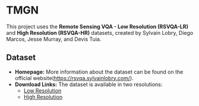 # TMGN

This project uses the **Remote Sensing VQA - Low Resolution (RSVQA-LR)** and **High Resolution (RSVQA-HR)** datasets, created by Sylvain Lobry, Diego Marcos, Jesse Murray, and Devis Tuia.

## Dataset

* **Homepage:** More information about the dataset can be found on the official website(https://rsvqa.sylvainlobry.com/).
* **Download Links:** The dataset is available in two resolutions:
    * [Low Resolution](https://zenodo.org/api/records/6344334/files-archive)
    * [High Resolution](https://zenodo.org/api/records/6344367/files-archive)
